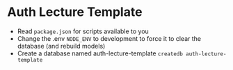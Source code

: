 # Auth Lecture Template

- Read `package.json` for scripts available to you
- Change the .env `NODE_ENV` to development to force it to clear the database (and rebuild models)
- Create a database named auth-lecture-template `createdb auth-lecture-template`
